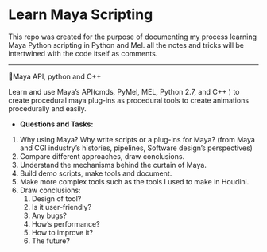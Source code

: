 # Learn Maya Scripting
This repo was created for the purpose of documenting my process learning Maya Python scripting in Python and Mel. 
all the notes and tricks will be intertwined with the code itself as comments. 

----

🔗Maya API, python and C++

Learn and use Maya’s API(cmds, PyMel, MEL, Python 2.7, and C++ ) to create procedural maya plug-ins as procedural tools to create animations procedurally and easily.

  * **Questions and Tasks:**

   1. Why using Maya? Why write scripts or a plug-ins for Maya? (from Maya and CGI industry’s histories, pipelines, Software design’s perspectives)
   2. Compare different approaches, draw conclusions.
   3. Understand the mechanisms behind the curtain of Maya.
   4. Build demo scripts, make tools and document.
   5. Make more complex tools such as the tools I used to make in Houdini.
   6. Draw conclusions:
       1. Design of tool?
       2. Is it user-friendly?
       3. Any bugs?
       4. How’s performance?
       5. How to improve it?
       6. The future?